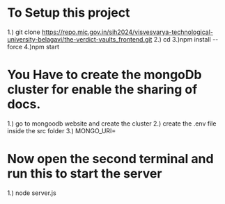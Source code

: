 # To Setup this project
1.) git clone https://repo.mic.gov.in/sih2024/visvesvarya-technological-university-belagavi/the-verdict-vaults_frontend.git
2.) cd <go into folder>
3.)npm install --force
4.)npm start

# You Have to create the mongoDb cluster for enable the sharing of docs.
1.) go to mongoodb website and create the cluster
2.) create the .env file inside the src folder 
3.) MONGO_URI=<put your clusert details here>

# Now open the second terminal and run this to start the server 
1.) node server.js